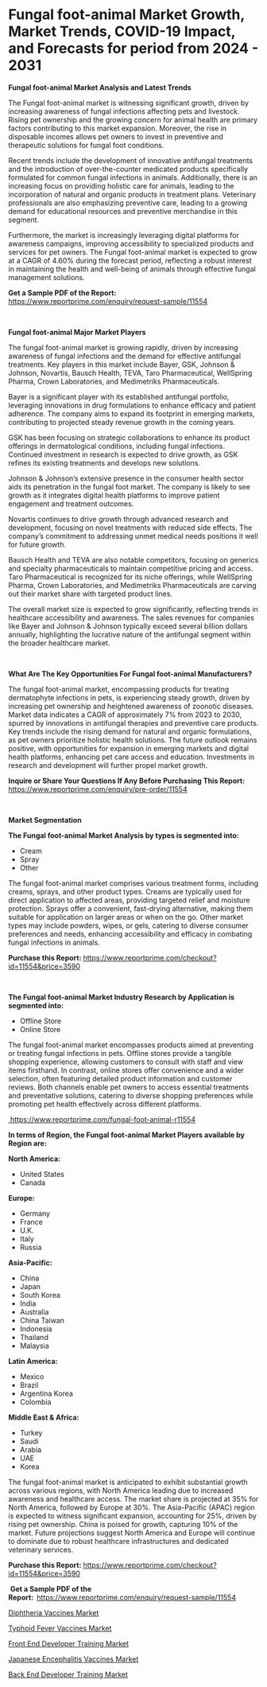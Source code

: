 <p><h1>Fungal foot-animal Market Growth, Market Trends, COVID-19 Impact, and Forecasts for period from 2024 - 2031</h1></p><p><strong>Fungal foot-animal Market Analysis and Latest Trends</strong></p>
<p><p>The Fungal foot-animal market is witnessing significant growth, driven by increasing awareness of fungal infections affecting pets and livestock. Rising pet ownership and the growing concern for animal health are primary factors contributing to this market expansion. Moreover, the rise in disposable incomes allows pet owners to invest in preventive and therapeutic solutions for fungal foot conditions.</p><p>Recent trends include the development of innovative antifungal treatments and the introduction of over-the-counter medicated products specifically formulated for common fungal infections in animals. Additionally, there is an increasing focus on providing holistic care for animals, leading to the incorporation of natural and organic products in treatment plans. Veterinary professionals are also emphasizing preventive care, leading to a growing demand for educational resources and preventive merchandise in this segment.</p><p>Furthermore, the market is increasingly leveraging digital platforms for awareness campaigns, improving accessibility to specialized products and services for pet owners. The Fungal foot-animal market is expected to grow at a CAGR of 4.60% during the forecast period, reflecting a robust interest in maintaining the health and well-being of animals through effective fungal management solutions.</p></p>
<p><strong>Get a Sample PDF of the Report:&nbsp;</strong> <a href="https://www.reportprime.com/enquiry/request-sample/11554?utm_campaign=1558&utm_medium=2&utm_source=Github&utm_content=ia&utm_term=02122024&utm_id=fungal-foot-animal">https://www.reportprime.com/enquiry/request-sample/11554</a></p>
<p>&nbsp;</p>
<p><strong>Fungal foot-animal Major Market Players</strong></p>
<p><p>The fungal foot-animal market is growing rapidly, driven by increasing awareness of fungal infections and the demand for effective antifungal treatments. Key players in this market include Bayer, GSK, Johnson & Johnson, Novartis, Bausch Health, TEVA, Taro Pharmaceutical, WellSpring Pharma, Crown Laboratories, and Medimetriks Pharmaceuticals.</p><p>Bayer is a significant player with its established antifungal portfolio, leveraging innovations in drug formulations to enhance efficacy and patient adherence. The company aims to expand its footprint in emerging markets, contributing to projected steady revenue growth in the coming years.</p><p>GSK has been focusing on strategic collaborations to enhance its product offerings in dermatological conditions, including fungal infections. Continued investment in research is expected to drive growth, as GSK refines its existing treatments and develops new solutions.</p><p>Johnson & Johnson’s extensive presence in the consumer health sector aids its penetration in the fungal foot market. The company is likely to see growth as it integrates digital health platforms to improve patient engagement and treatment outcomes.</p><p>Novartis continues to drive growth through advanced research and development, focusing on novel treatments with reduced side effects. The company’s commitment to addressing unmet medical needs positions it well for future growth.</p><p>Bausch Health and TEVA are also notable competitors, focusing on generics and specialty pharmaceuticals to maintain competitive pricing and access. Taro Pharmaceutical is recognized for its niche offerings, while WellSpring Pharma, Crown Laboratories, and Medimetriks Pharmaceuticals are carving out their market share with targeted product lines.</p><p>The overall market size is expected to grow significantly, reflecting trends in healthcare accessibility and awareness. The sales revenues for companies like Bayer and Johnson & Johnson typically exceed several billion dollars annually, highlighting the lucrative nature of the antifungal segment within the broader healthcare market.</p></p>
<p>&nbsp;</p>
<p><strong>What Are The Key Opportunities For Fungal foot-animal Manufacturers?</strong></p>
<p><p>The fungal foot-animal market, encompassing products for treating dermatophyte infections in pets, is experiencing steady growth, driven by increasing pet ownership and heightened awareness of zoonotic diseases. Market data indicates a CAGR of approximately 7% from 2023 to 2030, spurred by innovations in antifungal therapies and preventive care products. Key trends include the rising demand for natural and organic formulations, as pet owners prioritize holistic health solutions. The future outlook remains positive, with opportunities for expansion in emerging markets and digital health platforms, enhancing pet care access and education. Investments in research and development will further propel market growth.</p></p>
<p><strong>Inquire or Share Your Questions If Any Before Purchasing This Report:</strong> <a href="https://www.reportprime.com/enquiry/pre-order/11554?utm_campaign=1558&utm_medium=2&utm_source=Github&utm_content=ia&utm_term=02122024&utm_id=fungal-foot-animal">https://www.reportprime.com/enquiry/pre-order/11554</a></p>
<p>&nbsp;</p>
<p><strong>Market Segmentation</strong></p>
<p><strong>The Fungal foot-animal Market Analysis by types is segmented into:</strong></p>
<p><ul><li>Cream</li><li>Spray</li><li>Other</li></ul></p>
<p><p>The fungal foot-animal market comprises various treatment forms, including creams, sprays, and other product types. Creams are typically used for direct application to affected areas, providing targeted relief and moisture protection. Sprays offer a convenient, fast-drying alternative, making them suitable for application on larger areas or when on the go. Other market types may include powders, wipes, or gels, catering to diverse consumer preferences and needs, enhancing accessibility and efficacy in combating fungal infections in animals.</p></p>
<p><strong>Purchase this Report:&nbsp;</strong><a href="https://www.reportprime.com/checkout?id=11554&price=3590&utm_campaign=1558&utm_medium=2&utm_source=Github&utm_content=ia&utm_term=02122024&utm_id=fungal-foot-animal">https://www.reportprime.com/checkout?id=11554&price=3590</a></p>
<p>&nbsp;</p>
<p><strong>The Fungal foot-animal Market Industry Research by Application is segmented into:</strong></p>
<p><ul><li>Offline Store</li><li>Online Store</li></ul></p>
<p><p>The fungal foot-animal market encompasses products aimed at preventing or treating fungal infections in pets. Offline stores provide a tangible shopping experience, allowing customers to consult with staff and view items firsthand. In contrast, online stores offer convenience and a wider selection, often featuring detailed product information and customer reviews. Both channels enable pet owners to access essential treatments and preventative solutions, catering to diverse shopping preferences while promoting pet health effectively across different platforms.</p></p>
<p><a href="https://www.reportprime.com/fungal-foot-animal-r11554?utm_campaign=1558&utm_medium=2&utm_source=Github&utm_content=ia&utm_term=02122024&utm_id=fungal-foot-animal">&nbsp;https://www.reportprime.com/fungal-foot-animal-r11554</a></p>
<p><strong>In terms of Region, the Fungal foot-animal Market Players available by Region are:</strong></p>
<p>
    <p> <strong> North America: </strong>
        <ul>
            <li>United States</li>
            <li>Canada</li>
        </ul>
        </p> 
    <p> <strong> Europe: </strong>
        <ul>
            <li>Germany</li>
            <li>France</li>
            <li>U.K.</li>
            <li>Italy</li>
            <li>Russia</li>
        </ul>
        </p> 
    <p> <strong> Asia-Pacific: </strong>
        <ul>
            <li>China</li>
            <li>Japan</li>
            <li>South Korea</li>
            <li>India</li>
            <li>Australia</li>
            <li>China Taiwan</li>
            <li>Indonesia</li>
            <li>Thailand</li>
            <li>Malaysia</li>
        </ul>
        </p> 
    <p> <strong> Latin America: </strong>
        <ul>
            <li>Mexico</li>
            <li>Brazil</li>
            <li>Argentina Korea</li>
            <li>Colombia</li>
        </ul>
        </p> 
    <p> <strong> Middle East & Africa: </strong>
        <ul>
            <li>Turkey</li>
            <li>Saudi</li>
            <li>Arabia</li>
            <li>UAE</li>
            <li>Korea</li>
        </ul>
    </p>
    </p>
<p><p>The fungal foot-animal market is anticipated to exhibit substantial growth across various regions, with North America leading due to increased awareness and healthcare access. The market share is projected at 35% for North America, followed by Europe at 30%. The Asia-Pacific (APAC) region is expected to witness significant expansion, accounting for 25%, driven by rising pet ownership. China is poised for growth, capturing 10% of the market. Future projections suggest North America and Europe will continue to dominate due to robust healthcare infrastructures and dedicated veterinary services.</p></p>
<p><strong>Purchase this Report: </strong><a href="https://www.reportprime.com/checkout?id=11554&price=3590&utm_campaign=1558&utm_medium=2&utm_source=Github&utm_content=ia&utm_term=02122024&utm_id=fungal-foot-animal">https://www.reportprime.com/checkout?id=11554&price=3590</a></p>
<p>&nbsp;<strong>Get a Sample PDF of the Report:&nbsp;&nbsp;</strong><a href="https://www.reportprime.com/enquiry/request-sample/11554?utm_campaign=1558&utm_medium=2&utm_source=Github&utm_content=ia&utm_term=02122024&utm_id=fungal-foot-animal">https://www.reportprime.com/enquiry/request-sample/11554</a></p>
<p><strong></strong></p>
<p><p><a href="https://www.linkedin.com/pulse/global-diphtheria-vaccines-market-forecast-2024-2031-g98ne?utm_campaign=1558&utm_medium=2&utm_source=Github&utm_content=ia&utm_term=02122024&utm_id=fungal-foot-animal">Diphtheria Vaccines Market</a></p><p><a href="https://www.linkedin.com/pulse/typhoid-fever-vaccines-market-overview-significant-growth-mtrye?utm_campaign=1558&utm_medium=2&utm_source=Github&utm_content=ia&utm_term=02122024&utm_id=fungal-foot-animal">Typhoid Fever Vaccines Market</a></p><p><a href="https://issuu.com/reportprime-2/docs/front-end-developer-training-market-size-2030.pptx?utm_campaign=1558&utm_medium=2&utm_source=Github&utm_content=ia&utm_term=02122024&utm_id=fungal-foot-animal">Front End Developer Training Market</a></p><p><a href="https://www.linkedin.com/pulse/detailed-report-japanese-encephalitis-vaccines-market-value-a2qle?utm_campaign=1558&utm_medium=2&utm_source=Github&utm_content=ia&utm_term=02122024&utm_id=fungal-foot-animal">Japanese Encephalitis Vaccines Market</a></p><p><a href="https://issuu.com/reportprime-2/docs/back-end-developer-training-market-size-2030.pptx?utm_campaign=1558&utm_medium=2&utm_source=Github&utm_content=ia&utm_term=02122024&utm_id=fungal-foot-animal">Back End Developer Training Market</a></p></p>
